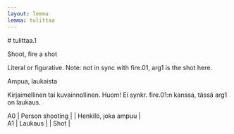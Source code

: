 ```yaml
---
layout: lemma
lemma: tulittaa
---
```


<div class="sense">
# <span class="sensename">tulittaa.1</span>

<span class="description">Shoot, fire a shot</span>

Literal or figurative. Note: not in sync with fire.01, arg1 is the shot here.

<span class="description">Ampua, laukaista</span>

Kirjaimellinen tai kuvainnollinen. Huom! Ei synkr. fire.01:n kanssa, tässä arg1 on laukaus.

A0 | Person shooting |   | Henkilö, joka ampuu |  
A1 | Laukaus |   | Shot |  

</div>

